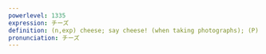 ```yaml
---
powerlevel: 1335
expression: チーズ
definition: (n,exp) cheese; say cheese! (when taking photographs); (P)
pronunciation: チーズ
---
```

